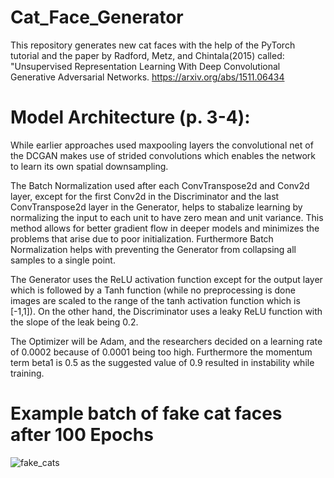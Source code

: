 # Cat_Face_Generator
This repository generates new cat faces with the help of the PyTorch tutorial and the paper by Radford, Metz, and Chintala(2015) called: "Unsupervised Representation Learning With Deep Convolutional Generative Adversarial Networks.
https://arxiv.org/abs/1511.06434


# Model Architecture (p. 3-4):

While earlier approaches used maxpooling layers the convolutional net of the DCGAN makes use of strided convolutions which enables the network to learn its own spatial downsampling.

The Batch Normalization used after each ConvTranspose2d and Conv2d layer, except for the first Conv2d in the Discriminator and the last ConvTranspose2d layer in the Generator, helps to stabalize learning by normalizing the input to each unit to have zero mean and unit variance. This method allows for better gradient flow in deeper models and minimizes the problems that arise due to poor initialization. Furthermore Batch Normalization helps with preventing the Generator from collapsing all samples to a single point.

The Generator uses the ReLU activation function except for the output layer which is followed by a Tanh function (while no preprocessing is done images are scaled to the range of the tanh activation function which is [-1,1]). On the other hand, the Discriminator uses a leaky ReLU function with the slope of the leak being 0.2.

The Optimizer will be Adam, and the researchers decided on a learning rate of 0.0002 because of 0.0001 being too high. Furthermore the momentum term beta1 is 0.5 as the suggested value of 0.9 resulted in instability while training.


# Example batch of fake cat faces after 100 Epochs
![fake_cats](https://user-images.githubusercontent.com/60868520/95565135-b54d2b80-0a5a-11eb-8978-e8edeaed5d82.png)
